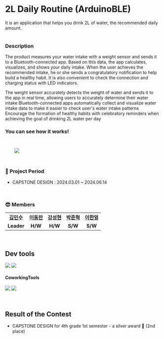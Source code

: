 # 2L Daily Routine (ArduinoBLE)
It is an application that helps you drink 2L of water, the recommended daily amount.
<br><br>

### Description
The product measures your water intake with a weight sensor and sends it to a Bluetooth-connected app. Based on this data, the app calculates, visualizes, and shows your daily intake. When the user achieves the recommended intake, he or she sends a congratulatory notification to help build a healthy habit. It is also convenient to check the connection and charging status with LED indicators.

The weight sensor accurately detects the weight of water and sends it to the app in real time, allowing users to accurately determine their water intake
Bluetooth-connected apps automatically collect and visualize water intake data to make it easier to check user's water intake patterns
Encourage the formation of healthy habits with celebratory reminders when achieving the goal of drinking 2L water per day

### You can see how it works!
<br/>

<a href="https://www.youtube.com/watch?v=0itAvftwnco">
        <img 
            src="https://img.shields.io/badge/YouTube-FF0000?style=for-the-badge&logo=YouTube&logoColor=white&link=https://www.youtube.com/watch?v=0itAvftwnco"
            style="height: auto; margin-left: 20px; margin-right: 20px; padding: 10px;"/>
    </a>

<br/>
<br/>

### 📆 Project Period

- CAPSTONE DESIGN : 2024.03.01 ~ 2024.06.14

<br/>

### 😎 Members

<table>
   <tr>
    <td align="center"><b><a href="https://github.com/eksploiter">김민수</a></b></td>
    <td align="center"><b><a href="https://github.com/Chan0322">이동찬</a></b></td>
    <td align="center"><b><a href="https://github.com/KangPeanut">강성현</a></b></td>
    <td align="center"><b><a href="https://github.com/papjukuk">박준혁</a></b></td>
<td align="center"><b><a href="https://github.com/8haneol8">이한얼</a></b></td>
  </tr>
  <tr>
    <td align="center"><b>Leader</b></td>
    <td align="center"><b>H/W</b></td>
    <td align="center"><b>H/W</b></td>
    <td align="center"><b>S/W</b></td>
    <td align="center"><b>S/W</b></td>
  </tr>
</table>

<br/>

## Dev tools

<p> 
  <img src="https://img.shields.io/badge/Arduino-00878F?style=for-the-badge&logo=Arduino&logoColor=white"/>
  <img src="https://img.shields.io/badge/github-%23121011.svg?style=for-the-badge&logo=github&logoColor=white">
</p>

#### CoworkingTools

<p>
  <img src="https://img.shields.io/badge/Notion-000000?style=for-the-badge&logo=notion&logoColor=white"/>
  <img src="https://img.shields.io/badge/ZOOM-0B5CFF?style=for-the-badge&logo=ZOOM&logoColor=white"/>
</p>
<br>

## Result of the Contest
- CAPSTONE DESIGN for 4th grade 1st semester - a silver award 🥈 (2nd place)
